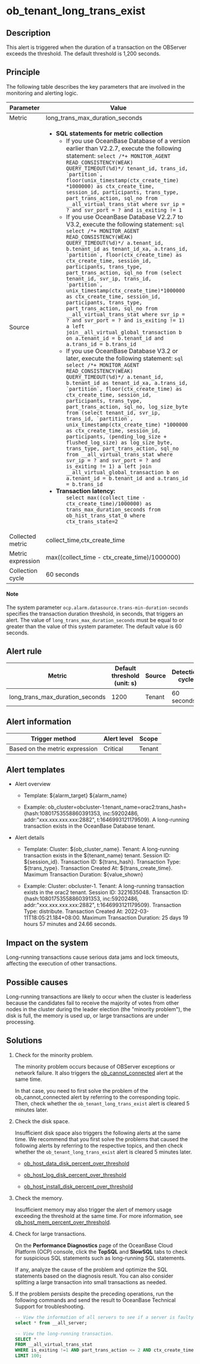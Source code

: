 # ob_tenant_long_trans_exist

## Description

This alert is triggered when the duration of a transaction on the OBServer exceeds the threshold. The default threshold is 1,200 seconds.

## Principle

The following table describes the key parameters that are involved in the monitoring and alerting logic.

| Parameter | Value |
|-------|------|
| Metric | long_trans_max_duration_seconds |
| Source | <ul><li>**SQL statements for metric collection** <ul><li>If you use OceanBase Database of a version earlier than V2.2.7, execute the following statement: ```select /*+ MONITOR_AGENT READ_CONSISTENCY(WEAK) QUERY_TIMEOUT(%d)*/ tenant_id, trans_id, `partition`, floor(unix_timestamp(ctx_create_time) *1000000) as ctx_create_time, session_id, participants, trans_type, part_trans_action, sql_no from __all_virtual_trans_stat where svr_ip = ? and svr_port = ? and is_exiting != 1```</li><li> If you use OceanBase Database V2.2.7 to V3.2, execute the following statement: ```sql select /*+ MONITOR_AGENT READ_CONSISTENCY(WEAK) QUERY_TIMEOUT(%d)*/ a.tenant_id, b.tenant_id as tenant_id_xa, a.trans_id, `partition`, floor(ctx_create_time) as ctx_create_time, session_id, participants, trans_type, part_trans_action, sql_no from (select tenant_id, svr_ip, trans_id, `partition`, unix_timestamp(ctx_create_time)*1000000 as ctx_create_time, session_id, participants, trans_type, part_trans_action, sql_no from __all_virtual_trans_stat where svr_ip = ? and svr_port = ? and is_exiting != 1) a left join__all_virtual_global_transaction b on a.tenant_id = b.tenant_id and a.trans_id = b.trans_id ```</li><li>If you use OceanBase Database V3.2 or later, execute the following statement: ```sql select /*+ MONITOR_AGENT READ_CONSISTENCY(WEAK) QUERY_TIMEOUT(%d)*/ a.tenant_id, b.tenant_id as tenant_id_xa, a.trans_id, `partition`, floor(ctx_create_time) as ctx_create_time, session_id, participants, trans_type, part_trans_action, sql_no, log_size_byte from (select tenant_id, svr_ip, trans_id, `partition`, unix_timestamp(ctx_create_time) *1000000 as ctx_create_time, session_id, participants, (pending_log_size + flushed_log_size) as log_size_byte, trans_type, part_trans_action, sql_no from __all_virtual_trans_stat where svr_ip = ? and svr_port = ? and is_exiting != 1) a left join __all_virtual_global_transaction b on a.tenant_id = b.tenant_id and a.trans_id = b.trans_id```</li></ul></li><li> **Transaction latency:** <ul>`select max((collect_time - ctx_create_time)/1000000) as trans_max_duration_seconds from ob_hist_trans_stat_0 where ctx_trans_state=2`</ul></li></ul> |
| Collected metric | collect_time,ctx_create_time |
| Metric expression | max((collect_time - ctx_create_time)/1000000) |
| Collection cycle | 60 seconds |

  <main id="notice" type='explain'>
    <h4>Note</h4>
    <p>The system parameter <code>ocp.alarm.datasource.trans-min-duration-seconds</code> specifies the transaction duration threshold, in seconds, that triggers an alert. The value of  <code>long_trans_max_duration_seconds</code> must be equal to or greater than the value of this system parameter. The default value is 60 seconds.</p>
  </main>

## Alert rule

| Metric | Default threshold (unit: s) | Source | Detection cycle | Time before clearance |
|---------------------------------|------------|--------|------|------|
| long_trans_max_duration_seconds | 1200 | Tenant | 60 seconds | 5 minutes |

## Alert information

| Trigger method | Alert level | Scope |
|------------|------|----|
| Based on the metric expression | Critical | Tenant |

## Alert templates

* Alert overview

  * Template: \${alarm_target} \${alarm_name}

  * Example: ob_cluster=obcluster-1:tenant_name=orac2:trans_hash={hash:10801753558860391353, inc:59202486, addr:"xxx.xxx.xxx.xxx:2882", t:1646993121179509}. A long-running transaction exists in the OceanBase Database tenant.

* Alert details

  * Template: Cluster: \${ob_cluster_name}. Tenant: A long-running transaction exists in the \${tenant_name} tenant. Session ID: \${session_id}. Transaction ID: \${trans_hash}. Transaction Type: \${trans_type}. Transaction Created At: \${trans_create_time}. Maximum Transaction Duration: \${value_shown}

  * Example: Cluster: obcluster-1. Tenant: A long-running transaction exists in the orac2 tenant. Session ID: 3221635048. Transaction ID: {hash:10801753558860391353, inc:59202486, addr:"xxx.xxx.xxx.xxx:2882", t:1646993121179509}. Transaction Type: distribute. Transaction Created At: 2022-03-11T18:05:21.184+08:00. Maximum Transaction Duration: 25 days 19 hours 57 minutes and 24.66 seconds.

## Impact on the system

Long-running transactions cause serious data jams and lock timeouts, affecting the execution of other transactions.

## Possible causes

Long-running transactions are likely to occur when the cluster is leaderless because the candidates fail to receive the majority of votes from other nodes in the cluster during the leader election (the "minority problem"), the disk is full, the memory is used up, or large transactions are under processing.

## Solutions

1. Check for the minority problem.

   The minority problem occurs because of OBServer exceptions or network failure. It also triggers the [ob_cannot_connected](../200.ob-alert/100.ob_cannot_connected.md) alert at the same time.

   In that case, you need to first solve the problem of the ob_cannot_connected alert by referring to the corresponding topic. Then, check whether the `ob_tenant_long_trans_exist` alert is cleared 5 minutes later.

2. Check the disk space.

   Insufficient disk space also triggers the following alerts at the same time. We recommend that you first solve the problems that caused the following alerts by referring to the respective topics, and then check whether the `ob_tenant_long_trans_exist` alert is cleared 5 minutes later.
   * [ob_host_data_disk_percent_over_threshold](../200.ob-alert/3500.ob_host_data_disk_percent_over_threshold.md)

   * [ob_host_log_disk_percent_over_threshold](../200.ob-alert/3600.ob_host_log_disk_percent_over_threshold.md)

   * [ob_host_install_disk_percent_over_threshold](../200.ob-alert/3700.ob_host_install_disk_percent_over_threshold.md)

3. Check the memory.

   Insufficient memory may also trigger the alert of memory usage exceeding the threshold at the same time. For more information, see [ob_host_mem_percent_over_threshold](../300.application-alert/300.ob_host_mem_percent_over_threshold.md).

4. Check for large transactions.

   On the **Performance Diagnostics** page of the OceanBase Cloud Platform (OCP) console, click the **TopSQL** and **SlowSQL** tabs to check for suspicious SQL statements such as long-running SQL statements.

   If any, analyze the cause of the problem and optimize the SQL statements based on the diagnosis result. You can also consider splitting a large transaction into small transactions as needed.

5. If the problem persists despite the preceding operations, run the following commands and send the result to OceanBase Technical Support for troubleshooting.

   ```sql
   -- View the information of all servers to see if a server is faulty.
   select * from __all_server;
   
   -- View the long-running transaction.
   SELECT *
   FROM __all_virtual_trans_stat
   WHERE is_exiting !=1 AND part_trans_action <= 2 AND ctx_create_time < DATE_SUB(NOW(), INTERVAL 1200 SECOND)
   LIMIT 100;
   ```
